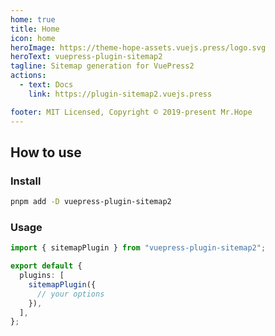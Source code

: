 ```yaml
---
home: true
title: Home
icon: home
heroImage: https://theme-hope-assets.vuejs.press/logo.svg
heroText: vuepress-plugin-sitemap2
tagline: Sitemap generation for VuePress2
actions:
  - text: Docs
    link: https://plugin-sitemap2.vuejs.press

footer: MIT Licensed, Copyright © 2019-present Mr.Hope
---
```


<template v-if="!isDev">

## [View Sitemap](/sitemap.xml)

</template>

## How to use

### Install

```bash
pnpm add -D vuepress-plugin-sitemap2
```

### Usage

```ts title=".vuepress/config.ts"
import { sitemapPlugin } from "vuepress-plugin-sitemap2";

export default {
  plugins: [
    sitemapPlugin({
      // your options
    }),
  ],
};
```

<script setup>
const isDev = __VUEPRESS_DEV__;
</script>
